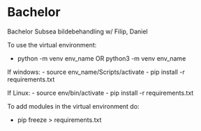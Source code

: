 # Bachelor
Bachelor Subsea bildebehandling w/ Filip, Daniel

To use the virtual environment:
  - python -m venv env_name OR python3 -m venv env_name
  
  If windows:
    - source env_name/Scripts/activate
    - pip install -r requirements.txt
    
   If Linux:
     - source env/bin/activate
     - pip install -r requirements.txt
     
 To add modules in the virtual environment do:
  - pip freeze > requirements.txt
    
